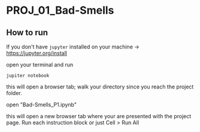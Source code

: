 # PROJ_01_Bad-Smells

## How to run

  If you don't have `jupyter` installed on your machine -> https://jupyter.org/install

  open your terminal and run

  `jupiter notebook`

  this will open a browser tab; walk your directory since you reach the project folder.

  open "Bad-Smells_P1.ipynb"

  this will open a new browser tab where your are presented with the project page.
  Run each instruction block or just Cell > Run All

